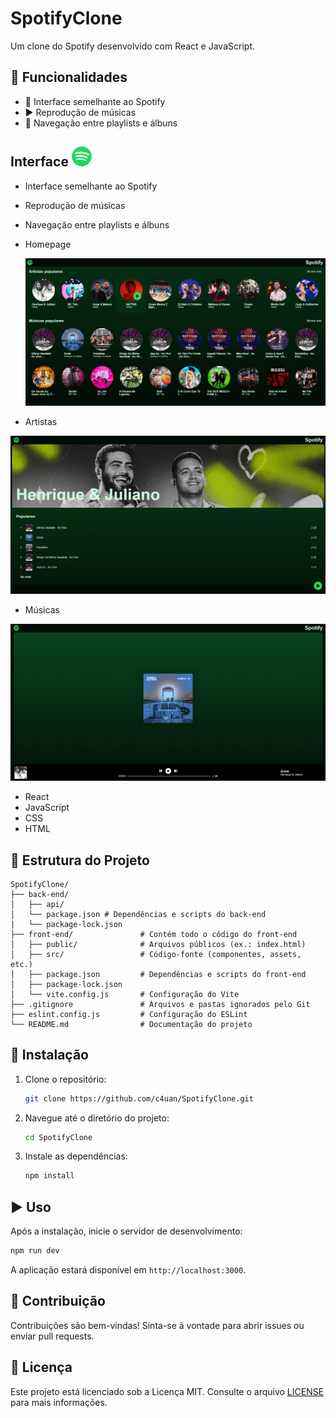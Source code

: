 # SpotifyClone

Um clone do Spotify desenvolvido com React e JavaScript.

## 📌 Funcionalidades

- 🎵 Interface semelhante ao Spotify
- ▶️ Reprodução de músicas
- 📂 Navegação entre playlists e álbuns

## Interface ![Spotify logo](front-end/src/assets/logo/spotify-logo.png)

- Interface semelhante ao Spotify
- Reprodução de músicas
- Navegação entre playlists e álbuns

- Homepage

  ![Homepage do SpotifyClone](front-end/screenshots/homepage.png)

- Artistas

![Artist page do SpotifyClone](front-end/screenshots/artistpage.png)

- Músicas

![Music page do SpotifyClone](front-end/screenshots/songpage.png)

- React
- JavaScript
- CSS
- HTML

## 📁 Estrutura do Projeto

```
SpotifyClone/
├── back-end/
│   ├── api/
│   └── package.json # Dependências e scripts do back-end
|   └── package-lock.json
├── front-end/               # Contém todo o código do front-end
│   ├── public/              # Arquivos públicos (ex.: index.html)
│   ├── src/                 # Código-fonte (componentes, assets, etc.)
│   ├── package.json         # Dependências e scripts do front-end
│   ├── package-lock.json
│   └── vite.config.js       # Configuração do Vite
├── .gitignore               # Arquivos e pastas ignorados pelo Git
├── eslint.config.js         # Configuração do ESLint
└── README.md                # Documentação do projeto
```

## 🚀 Instalação

1. Clone o repositório:

   ```bash
   git clone https://github.com/c4uan/SpotifyClone.git
   ```

2. Navegue até o diretório do projeto:

   ```bash
   cd SpotifyClone
   ```

3. Instale as dependências:
   ```bash
   npm install
   ```

## ▶️ Uso

Após a instalação, inicie o servidor de desenvolvimento:

```bash
npm run dev
```

A aplicação estará disponível em `http://localhost:3000`.

## 🤝 Contribuição

Contribuições são bem-vindas! Sinta-se à vontade para abrir issues ou enviar pull requests.

## 📜 Licença

Este projeto está licenciado sob a Licença MIT. Consulte o arquivo [LICENSE](LICENSE) para mais informações.
